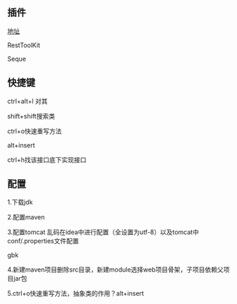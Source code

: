 ## 插件

[地址](https://blog.csdn.net/HuoqilinHeiqiji/article/details/86622154)

RestToolKit

Seque

## 快捷键

ctrl+alt+l 对其

shift+shift搜索类

ctrl+o快速重写方法

alt+insert

ctrl+h找该接口底下实现接口

## 配置

1.下载jdk

2.配置maven

3.配置tomcat   乱码在idea中进行配置（全设置为utf-8）以及tomcat中conf/.properties文件配置

gbk

4.新建maven项目删除src目录，新建module选择web项目骨架，子项目依赖父项目jar包

5.ctrl+o快速重写方法，抽象类的作用？alt+insert

## 